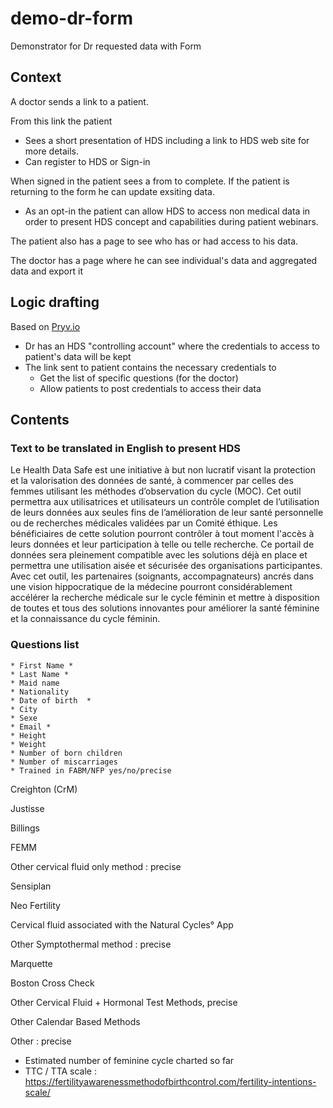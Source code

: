 # demo-dr-form
Demonstrator for Dr requested data with Form

## Context

A doctor sends a link to a patient. 

From this link the patient 

- Sees a short presentation of HDS including a link to HDS web site for more details. 
- Can register to HDS or Sign-in 

When signed in the patient sees a from to complete. If the patient is returning to the form he can update exsiting data.

- As an opt-in the patient can allow HDS to access non medical data in order to present HDS concept and capabilities during patient webinars.

The patient also has a page to see who has or had access to his data. 

The doctor has a page where he can see individual's data and aggregated data and export it

## Logic drafting 

Based on [Pryv.io](https://api.pryv.com)  

- Dr has an HDS "controlling account" where the credentials to access to patient's data will be kept 
- The link sent to patient contains the necessary credentials to 
  - Get the list of specific questions (for the doctor)
  - Allow patients to post credentials to access their data 

## Contents

### Text to be translated in English to present HDS

Le Health Data Safe est une initiative à but non lucratif visant la protection et la valorisation des données de santé, à commencer par celles des femmes utilisant les méthodes d’observation du cycle (MOC). Cet outil permettra aux utilisatrices et utilisateurs un contrôle complet de l’utilisation de leurs données aux seules fins de l’amélioration de leur santé personnelle ou de recherches médicales validées par un Comité éthique. Les bénéficiaires de cette solution pourront contrôler à tout moment l'accès à leurs données et leur participation à telle ou telle recherche. Ce portail de données sera pleinement compatible avec les solutions déjà en place et permettra une utilisation aisée et sécurisée des organisations participantes. Avec cet outil, les partenaires (soignants, accompagnateurs) ancrés dans une vision hippocratique de la médecine pourront considérablement accélérer la recherche médicale sur le cycle féminin et mettre à disposition de toutes et tous des solutions innovantes pour améliorer la santé féminine et la connaissance du cycle féminin.

### Questions list 

    * First Name *
    * Last Name *
    * Maid name 
    * Nationality
    * Date of birth  *
    * City
    * Sexe
    * Email *
    * Height
    * Weight 
    * Number of born children
    * Number of miscarriages 
    * Trained in FABM/NFP yes/no/precise

Creighton (CrM)

Justisse

Billings

FEMM

Other cervical fluid only method : precise

Sensiplan

Neo Fertility

Cervical fluid associated with the Natural Cycles° App

Other Symptothermal method : precise 

Marquette 

Boston Cross Check

Other Cervical Fluid + Hormonal Test Methods, precise

Other Calendar Based Methods

Other : precise 

* Estimated number of feminine cycle charted so far 
* TTC / TTA scale : https://fertilityawarenessmethodofbirthcontrol.com/fertility-intentions-scale/ 



